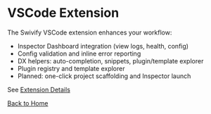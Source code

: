 # VSCode Extension

The Swivify VSCode extension enhances your workflow:

- Inspector Dashboard integration (view logs, health, config)
- Config validation and inline error reporting
- DX helpers: auto-completion, snippets, plugin/template explorer
- Plugin registry and template explorer
- Planned: one-click project scaffolding and Inspector launch

See [Extension Details](./extension.md)

[Back to Home](/)
